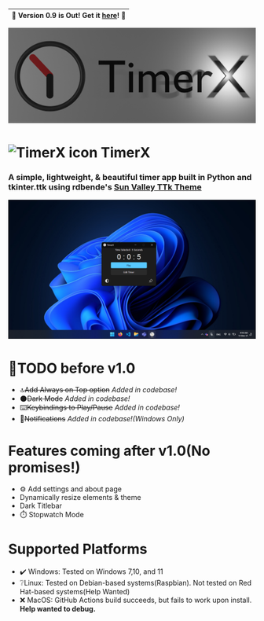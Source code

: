 <div align=center>
    
| 📢 Version 0.9 is Out! Get it [here](https://github.com/sumeshir26/TimerX/releases)! 🎉
| ---

<img src="./assets/readme/banner_new.png"></img>
</div>

# <img alt="TimerX icon" width="32px" src="https://raw.githubusercontent.com/sumeshir26/TimerX/master/assets/logo_new.png"> TimerX

### A simple, lightweight, & beautiful timer app built in Python and tkinter.ttk using rdbende's [Sun Valley TTk Theme](https://github.com/rdbende/Sun-Valley-TTk-Theme)

<p style="text-align: center;">
    <img src="./assets/readme/dark.png"></img>
</p>
    
# 🎯TODO before v1.0
- 🔝~~Add Always on Top option~~ _Added in codebase!_
- 🌑~~Dark Mode~~ _Added in codebase!_
- ⌨️~~Keybindings to Play/Pause~~ _Added in codebase!_
- 🔔~~Notifications~~ _Added in codebase!(Windows Only)_
# Features coming after v1.0(No promises!)
- ⚙️ Add settings and about page
- Dynamically resize elements & theme
- Dark Titlebar
- ⏱️ Stopwatch Mode

# Supported Platforms
- ✔️ Windows: Tested on Windows 7,10, and 11
- ❔Linux: Tested on Debian-based systems(Raspbian<!-- and ZorinOS-->). Not tested on Red Hat-based systems(Help Wanted)
- ❌ MacOS: GitHub Actions build succeeds, but fails to work upon install. **Help wanted to debug.**
